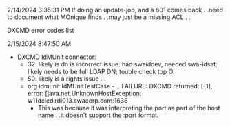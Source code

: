 2/14/2024 3:35:31 PM
If doing an update-job, and a 601 comes back . .need to document what MOnique finds . .may just be a missing ACL . .

DXCMD error codes list

2/15/2024 8:47:50 AM
 - DXCMD IdMUnit connector:
	 - 32: likely is dn is incorrect issue: had swaiddev, needed swa-idsat: likely needs to be full LDAP DN; touble check top O.
	 - 50: likely is a rights issue . .
	 -   org.idmunit.IdMUnitTestCase - ...FAILURE: DXCMD returned: [-1], error: [java.net.UnknownHostException: w11dcledirdi013.swacorp.com:1636
		 - This was because it was interpreting the port as part of the host name . .it doesn't support the :port format.